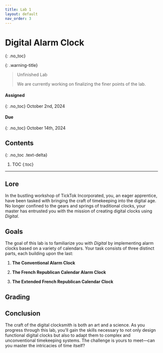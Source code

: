 ```yaml
---
title: Lab 1
layout: default
nav_order: 3
---
```


# Digital Alarm Clock
{: .no_toc}

{: .warning-title}
> Unfinished Lab
> 
> We are currently working on finalizing the finer points of the lab.

#### Assigned
{: .no_toc}
October 2nd, 2024

#### Due
{: .no_toc}
October 14th, 2024

## Contents
{: .no_toc .text-delta}

1. TOC
{:toc}

---

## Lore

In the bustling workshop of TickTok Incorporated, you, an eager apprentice, have been tasked with bringing the craft of timekeeping into the digital age.
No longer confined to the gears and springs of traditional clocks, your master has entrusted you with the mission of creating digital clocks using *Digital*.

## Goals
The goal of this lab is to familiarize you with *Digital* by implementing alarm clocks based on a variety of calendars.
Your task consists of three distinct parts, each building upon the last:

1. **The Conventional Alarm Clock**

2. **The French Republican Calendar Alarm Clock**

3. **The Extended French Republican Calendar Clock**

## Grading


## Conclusion
The craft of the digital clocksmith is both an art and a science. As you progress through this lab, you'll gain the skills necessary to not only design functional digital clocks but also to adapt them to complex and unconventional timekeeping systems. The challenge is yours to meet—can you master the intricacies of time itself?
